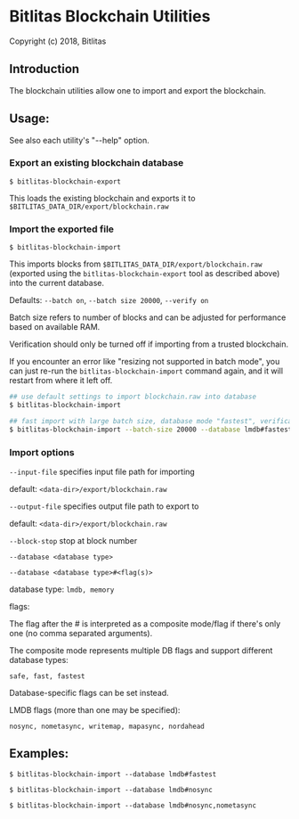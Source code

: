 # Bitlitas Blockchain Utilities

Copyright (c) 2018, Bitlitas

## Introduction

The blockchain utilities allow one to import and export the blockchain.

## Usage:

See also each utility's "--help" option.

### Export an existing blockchain database

`$ bitlitas-blockchain-export`

This loads the existing blockchain and exports it to `$BITLITAS_DATA_DIR/export/blockchain.raw`

### Import the exported file

`$ bitlitas-blockchain-import`

This imports blocks from `$BITLITAS_DATA_DIR/export/blockchain.raw` (exported using the
`bitlitas-blockchain-export` tool as described above) into the current database.

Defaults: `--batch on`, `--batch size 20000`, `--verify on`

Batch size refers to number of blocks and can be adjusted for performance based on available RAM.

Verification should only be turned off if importing from a trusted blockchain.

If you encounter an error like "resizing not supported in batch mode", you can just re-run
the `bitlitas-blockchain-import` command again, and it will restart from where it left off.

```bash
## use default settings to import blockchain.raw into database
$ bitlitas-blockchain-import

## fast import with large batch size, database mode "fastest", verification off
$ bitlitas-blockchain-import --batch-size 20000 --database lmdb#fastest --verify off

```

### Import options

`--input-file`
specifies input file path for importing

default: `<data-dir>/export/blockchain.raw`

`--output-file`
specifies output file path to export to

default: `<data-dir>/export/blockchain.raw`

`--block-stop`
stop at block number

`--database <database type>`

`--database <database type>#<flag(s)>`

database type: `lmdb, memory`

flags:

The flag after the # is interpreted as a composite mode/flag if there's only
one (no comma separated arguments).

The composite mode represents multiple DB flags and support different database types:

`safe, fast, fastest`

Database-specific flags can be set instead.

LMDB flags (more than one may be specified):

`nosync, nometasync, writemap, mapasync, nordahead`

## Examples:

```
$ bitlitas-blockchain-import --database lmdb#fastest

$ bitlitas-blockchain-import --database lmdb#nosync

$ bitlitas-blockchain-import --database lmdb#nosync,nometasync
```
